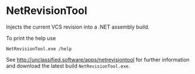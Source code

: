 # NetRevisionTool
Injects the current VCS revision into a .NET assembly build.

To print the help use
````
NetRevisionTool.exe /help
````

See http://unclassified.software/apps/netrevisiontool for further information and download the latest build `NetRevisionTool.exe`.

